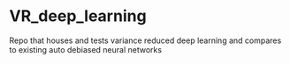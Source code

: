 # VR_deep_learning
Repo that houses and tests variance reduced deep learning and compares to existing auto debiased neural networks
